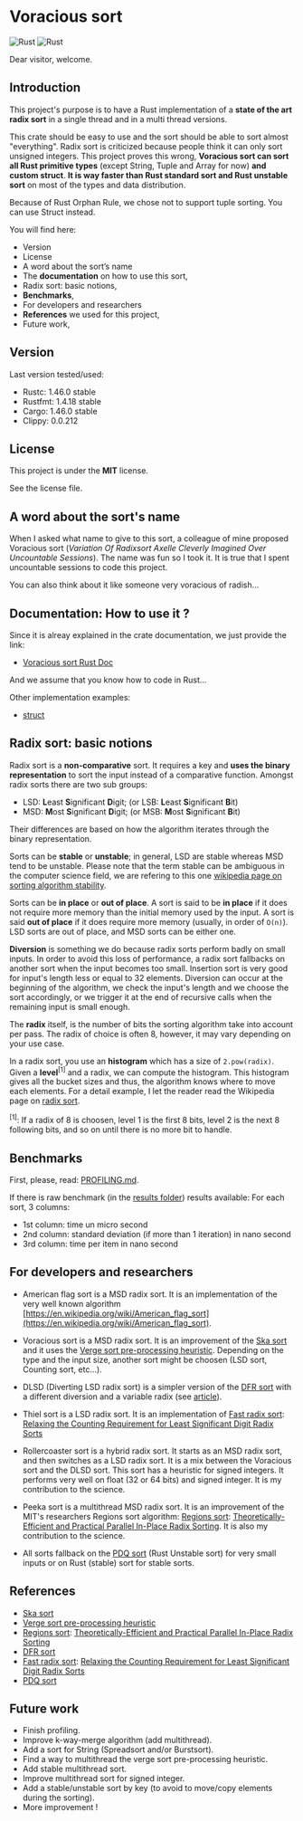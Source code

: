 # Voracious sort

![Rust](https://github.com/lakwet/voracious_sort/workflows/Rust/badge.svg)
![Rust](https://docs.rs/voracious_radix_sort/badge.svg)

Dear visitor, welcome.

## Introduction

This project's purpose is to have a Rust implementation of a **state
of the art radix sort** in a single thread and in a multi thread versions.

This crate should be easy to use and the sort should be able to sort almost
"everything". Radix sort is criticized because people think it can only sort
unsigned integers. This project proves this wrong, **Voracious sort can sort all
Rust primitive types** (except String, Tuple and Array for now) **and custom struct**.
**It is way faster than Rust standard sort and Rust unstable sort** on most of
the types and data distribution.

Because of Rust Orphan Rule, we chose not to support tuple sorting. You can use
Struct instead.

You will find here:
- Version
- License
- A word about the sort’s name
- The **documentation** on how to use this sort,
- Radix sort: basic notions,
- **Benchmarks**,
- For developers and researchers
- **References** we used for this project,
- Future work,

## Version

Last version tested/used:
- Rustc: 1.46.0 stable
- Rustfmt: 1.4.18 stable
- Cargo: 1.46.0 stable
- Clippy: 0.0.212

## License

This project is under the **MIT** license.

See the license file.

## A word about the sort's name

When I asked what name to give to this sort, a colleague of mine proposed
Voracious sort (_Variation Of Radixsort Axelle Cleverly Imagined Over Uncountable
Sessions_). The name was fun so I took it. It is true that I spent uncountable
sessions to code this project.

You can also think about it like someone very voracious of radish...

## Documentation: How to use it ?

Since it is alreay explained in the crate documentation, we just provide the link:
- [Voracious sort Rust Doc](https://docs.rs/voracious_radix_sort/)

And we assume that you know how to code in Rust...

Other implementation examples:
- [struct](https://github.com/lakwet/voracious_sort/blob/master/src/types/custom.rs)

## Radix sort: basic notions

Radix sort is a **non-comparative** sort. It requires a key and **uses the binary
representation** to sort the input instead of a comparative function. Amongst
radix sorts there are two sub groups:

- LSD: **L**east **S**ignificant **D**igit; (or LSB: **L**east **S**ignificant **B**it)
- MSD: **M**ost **S**ignificant **D**igit; (or MSB: **M**ost **S**ignificant **B**it)

Their differences are based on how the algorithm iterates through the binary
representation.

Sorts can be **stable** or **unstable**; in general, LSD are stable whereas MSD
tend to be unstable. Please note that the term stable can be ambiguous in the
computer science field, we are refering to this one [wikipedia page on sorting algorithm
stability](https://en.wikipedia.org/wiki/Sorting_algorithm#Stability).

Sorts can be **in place** or **out of place**. A sort is said to be **in place**
if it does not require more memory than the initial memory used by the input. A
sort is said **out of place** if it does require more memory (usually, in order
of `O(n)`). LSD sorts are out of place, and MSD sorts can be either one.

**Diversion** is something we do because radix sorts perform badly on small
inputs. In order to avoid this loss of performance, a radix sort fallbacks on
another sort when the input becomes too small. Insertion sort is very good for
input's length less or equal to 32 elements. Diversion can occur at the
beginning of the algorithm, we check the input's length and we choose the sort
accordingly, or we trigger it at the end of recursive calls when the remaining
input is small enough.

The **radix** itself, is the number of bits the sorting algorithm take into
account per pass. The radix of choice is often 8, however, it may vary depending
on your use case.

In a radix sort, you use an **histogram** which has a size of `2.pow(radix)`.
Given a **level**<sup>[1]</sup> and a radix, we can compute the histogram. This
histogram gives all the bucket sizes and thus, the algorithm knows where to move
each elements. For a detail example, I let the reader read the Wikipedia page on
[radix sort](https://en.wikipedia.org/wiki/Radix_sort).

<sup>[1]</sup>: If a radix of 8 is choosen, level 1 is the first 8 bits, level
2 is the next 8 following bits, and so on until there is no more bit to handle.

## Benchmarks

First, please, read: [PROFILING.md](https://github.com/lakwet/voracious_sort/blob/master/PROFILING.md).

If there is raw benchmark (in the [results folder](https://github.com/lakwet/voracious_sort/tree/master/results)) results available:
For each sort, 3 columns:
- 1st column: time un micro second
- 2nd column: standard deviation (if more than 1 iteration) in nano second
- 3rd column: time per item in nano second

## For developers and researchers

- American flag sort is a MSD radix sort. It is an implementation of the very well
known algorithm [https://en.wikipedia.org/wiki/American_flag_sort](https://en.wikipedia.org/wiki/American_flag_sort).

- Voracious sort is a MSD radix sort. It is an improvement of the
[Ska sort](https://probablydance.com/2016/12/27/i-wrote-a-faster-sorting-algorithm/)
and it uses the [Verge sort pre-processing heuristic](https://github.com/Morwenn/vergesort). Depending on the type and the input size, another sort might be choosen (LSD sort, Counting sort, etc...).

- DLSD (Diverting LSD radix sort) is a simpler version of the
[DFR sort](https://github.com/ramou/dfr) with a different diversion and
a variable radix (see [article](https://users.encs.concordia.ca/~sthiel/DS/SEA2015_FastRadix.pdf)).

- Thiel sort is a LSD radix sort. It is an implementation of [Fast radix sort](https://github.com/AwardOfSky/Fast-Radix-Sort): [Relaxing the Counting Requirement for Least Significant Digit Radix Sorts](https://users.encs.concordia.ca/~sthiel/DS/SEA2015_FastRadix.pdf)

- Rollercoaster sort is a hybrid radix sort. It starts as an MSD radix sort, and then switches as
a LSD radix sort. It is a mix between the Voracious sort and the DLSD sort. This sort
has a heuristic for signed integers. It performs very well on float (32 or 64 bits) and
signed integer. It is my contribution to the science.

- Peeka sort is a multithread MSD radix sort. It is an improvement of the MIT's
researchers Regions sort algorithm: [Regions sort](https://github.com/omarobeya/parallel-inplace-radixsort): [Theoretically-Efficient and Practical Parallel In-Place Radix Sorting](https://people.csail.mit.edu/jshun/RegionsSort.pdf). It is also my contribution to the science.

- All sorts fallback on the [PDQ sort](https://github.com/stjepang/pdqsort) (Rust
Unstable sort) for very small inputs or on Rust (stable) sort for stable sorts.

## References

- [Ska sort](https://probablydance.com/2016/12/27/i-wrote-a-faster-sorting-algorithm/)
- [Verge sort pre-processing heuristic](https://github.com/Morwenn/vergesort)
- [Regions sort](https://github.com/omarobeya/parallel-inplace-radixsort): [Theoretically-Efficient and Practical Parallel In-Place Radix Sorting](https://people.csail.mit.edu/jshun/RegionsSort.pdf)
- [DFR sort](https://github.com/ramou/dfr)
- [Fast radix sort](https://github.com/AwardOfSky/Fast-Radix-Sort): [Relaxing the Counting Requirement for Least Significant Digit Radix Sorts](https://users.encs.concordia.ca/~sthiel/DS/SEA2015_FastRadix.pdf)
- [PDQ sort](https://github.com/stjepang/pdqsort)

## Future work

- Finish profiling.
- Improve k-way-merge algorithm (add multithread).
- Add a sort for String (Spreadsort and/or Burstsort).
- Find a way to multithread the verge sort pre-processing heuristic.
- Add stable multithread sort.
- Improve multithread sort for signed integer.
- Add a stable/unstable sort by key (to avoid to move/copy elements during the sorting).
- More improvement !
